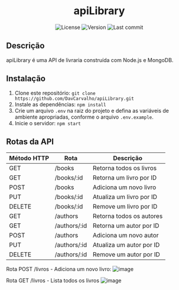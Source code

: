 <h1 align="center">apiLibrary</h1>
<p align="center">
  <img src="https://img.shields.io/github/license/DavCarvalho/apiLibrary" alt="License">
  <img src="https://img.shields.io/github/package-json/v/DavCarvalho/apiLibrary" alt="Version">
  <img src="https://img.shields.io/github/last-commit/DavCarvalho/apiLibrary" alt="Last commit">
</p>
<h2>Descrição</h2>
<p>apiLibrary é uma API de livraria construída com Node.js e MongoDB.</p>
<h2>Instalação</h2>
<ol>
  <li>Clone este repositório: <code>git clone https://github.com/DavCarvalho/apiLibrary.git</code></li>
  <li>Instale as dependências: <code>npm install</code></li>
  <li>Crie um arquivo <code>.env</code> na raiz do projeto e defina as variáveis de ambiente apropriadas, conforme o arquivo <code>.env.example</code>.</li>
  <li>Inicie o servidor: <code>npm start</code></li>
</ol>

<h2>Rotas da API</h2>
<table>
  <thead>
    <tr>
      <th>Método HTTP</th>
      <th>Rota</th>
      <th>Descrição</th>
    </tr>
  </thead>
  <tbody>
    <tr>
      <td>GET</td>
      <td>/books</td>
      <td>Retorna todos os livros</td>
    </tr>
    <tr>
      <td>GET</td>
      <td>/books/:id</td>
      <td>Retorna um livro por ID</td>
    </tr>
    <tr>
      <td>POST</td>
      <td>/books</td>
      <td>Adiciona um novo livro</td>
    </tr>
    <tr>
      <td>PUT</td>
      <td>/books/:id</td>
      <td>Atualiza um livro por ID</td>
    </tr>
    <tr>
      <td>DELETE</td>
      <td>/books/:id</td>
      <td>Remove um livro por ID</td>
    </tr>
    <tr>
      <td>GET</td>
      <td>/authors</td>
      <td>Retorna todos os autores</td>
    </tr>
    <tr>
      <td>GET</td>
      <td>/authors/:id</td>
      <td>Retorna um autor por ID</td>
    </tr>
    <tr>
      <td>POST</td>
      <td>/authors</td>
      <td>Adiciona um novo autor</td>
    </tr>
    <tr>
      <td>PUT</td>
      <td>/authors/:id</td>
      <td>Atualiza um autor por ID</td>
    </tr>
    <tr>
      <td>DELETE</td>
      <td>/authors/:id</td>
      <td>Remove um autor por ID</td>
    </tr>
  </tbody>
</table>


Rota POST /livros - Adiciona um novo livro:
![image](https://user-images.githubusercontent.com/86022099/231646129-fb9dc2af-cb2d-4e85-bff1-91631f732d4a.png)

Rota GET /livros - Lista todos os livros
![image](https://user-images.githubusercontent.com/86022099/231646332-569fbdf8-e00c-4501-84c6-12893e215415.png)


